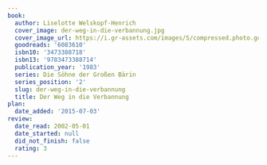 ```yaml
---
book:
  author: Liselotte Welskopf-Henrich
  cover_image: der-weg-in-die-verbannung.jpg
  cover_image_url: https://i.gr-assets.com/images/S/compressed.photo.goodreads.com/books/1385368886l/6083610._SX98_.jpg
  goodreads: '6083610'
  isbn10: '3473388718'
  isbn13: '9783473388714'
  publication_year: '1983'
  series: Die Söhne der Großen Bärin
  series_position: '2'
  slug: der-weg-in-die-verbannung
  title: Der Weg in die Verbannung
plan:
  date_added: '2015-07-03'
review:
  date_read: 2002-05-01
  date_started: null
  did_not_finish: false
  rating: 3
---
```

